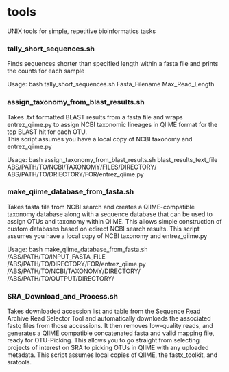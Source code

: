 # tools
UNIX tools for simple, repetitive bioinformatics tasks

### tally_short_sequences.sh
Finds sequences shorter than specified length within a fasta file and prints the counts for each sample

Usage: bash tally_short_sequences.sh Fasta_Filename Max_Read_Length

### assign_taxonomy_from_blast_results.sh
Takes .txt formatted BLAST results from a fasta file and wraps entrez_qiime.py to assign NCBI taxonomic lineages in QIIME format for the top BLAST hit for each OTU.  
This script assumes you have a local copy of NCBI taxonomy and entrez_qiime.py

Usage: bash assign_taxonomy_from_blast_results.sh blast_results_text_file	ABS/PATH/TO/NCBI/TAXONOMY/FILES/DIRECTORY/ ABS/PATH/TO/DRIECTORY/FOR/entrez_qiime.py

### make_qiime_database_from_fasta.sh
Takes fasta file from NCBI search and creates a QIIME-compatible taxonomy database along with a sequence database that can be used to assign OTUs and taxonomy within QIIME.  This allows simple construction of custom databases based on edirect NCBI search results.
This script assumes you have a local copy of NCBI taxonomy and entrez_qiime.py

Usage: bash make_qiime_database_from_fasta.sh /ABS/PATH/TO/INPUT_FASTA_FILE /ABS/PATH/TO/DIRECTORY/FOR/entrez_qiime.py /ABS/PATH/TO/NCBI/TAXONOMY/DIRECTORY/ 	/ABS/PATH/TO/OUTPUT/DIRECTORY/

### SRA_Download_and_Process.sh
Takes downloaded accession list and table from the Sequence Read Archive Read Selector Tool and automatically downloads the associated fastq files from those accessions.  It then removes low-quality reads, and generates a QIIME compatible concatenated fasta and valid mapping file, ready for OTU-Picking. This allows you to go straight from selecting projects of interest on SRA to picking OTUs in QIIME with any uploaded metadata.
This script assumes local copies of QIIME, the fastx_toolkit, and sratools.
